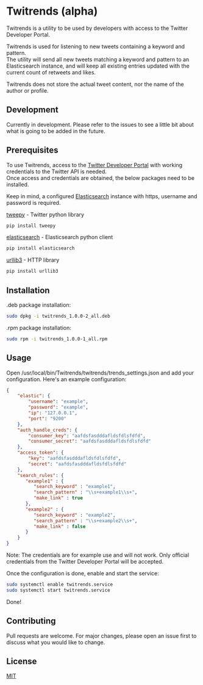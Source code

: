 # Twitrends (alpha)

Twitrends is a utility to be used by developers with access to the Twitter Developer Portal.

Twitrends is used for listening to new tweets containing a keyword and pattern. \
The utility will send all new tweets matching a keyword and pattern to an Elasticsearch instance,
and will keep all existing entries updated with the current count of retweets and likes. 

Twitrends does not store the actual tweet content, nor the name of the author or profile. 

## Development

Currently in development. Please refer to the issues to see a little bit about what is going to be added in the future. 

## Prerequisites

To use Twitrends, access to the [Twitter Developer Portal](https://developer.twitter.com/en/apply-for-access) with working credentials to the Twitter API is needed. \
Once access and credentials are obtained, the below packages need to be installed. 

Keep in mind, a configured [Elasticsearch](https://www.elastic.co/) instance with https, username and password is required.

[tweepy](https://www.tweepy.org/) - Twitter python library
```bash
pip install tweepy
```
[elasticsearch](https://pypi.org/project/elasticsearch/) - Elasticsearch python client
```bash
pip install elasticsearch
```
[urllib3](https://pypi.org/project/urllib3/) - HTTP library
```bash
pip install urllib3
```

## Installation

.deb package installation:

```bash
sudo dpkg -i twitrends_1.0.0-2_all.deb
```
.rpm package installation:

```bash
sudo rpm -i twitrends_1.0.0-1_all.rpm
```

## Usage
Open /usr/local/bin/Twitrends/twitrends/trends_settings.json
and add your configuration. Here's an example configuration:

```json
{
    "elastic": {
        "username": "example",
        "password": "example",
        "ip": "127.0.0.1",
        "port": "9200"
    },
    "auth_handle_creds": {
        "consumer_key": "aafdsfasdddafldsfdlsfdfd",
        "consumer_secret": "aafdsfasdddafldsfdlsfdfd"
    },
    "access_token": {
        "key": "aafdsfasdddafldsfdlsfdfd",
        "secret": "aafdsfasdddafldsfdlsfdfd"
    },
    "search_rules": {
       "example1" : {
          "search_keyword" : "example1",
	      "search_pattern" : "\\s+example1\\s+",
	      "make_link" : true	  
       },
       "example2" : {
	      "search_keyword" : "example2",
	      "search_pattern" : "\\s+example2\\s+",
	      "make_link" : false
       }
    }
}
```
Note: The credentials are for example use and will not work. 
Only official credentials from the Twitter Developer Portal will be accepted.

Once the configuration is done, enable and start the service:
```bash
sudo systemctl enable twitrends.service
sudo systemctl start twitrends.service
```
Done!

## Contributing
Pull requests are welcome. For major changes, please open an issue first to discuss what you would like to change.

## License
[MIT](https://choosealicense.com/licenses/mit/)
